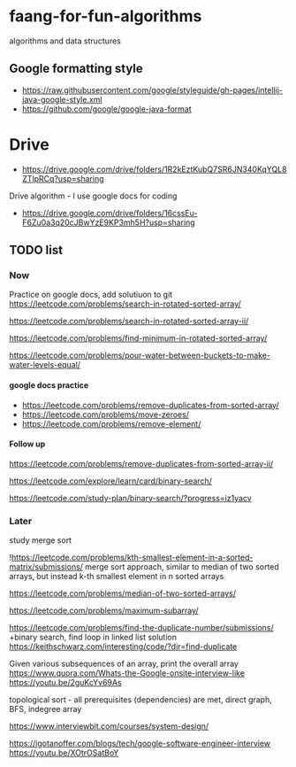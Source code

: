 # faang-for-fun-algorithms

algorithms and data structures

## Google formatting style

- https://raw.githubusercontent.com/google/styleguide/gh-pages/intellij-java-google-style.xml
- https://github.com/google/google-java-format

# Drive

- https://drive.google.com/drive/folders/1R2kEztKubQ7SR6JN340KqYQL8ZTlpRCq?usp=sharing

Drive algorithm - I use google docs for coding

- https://drive.google.com/drive/folders/16cssEu-F6Zu0a3q20cJBwYzE9KP3mh5H?usp=sharing

## TODO list

### Now
Practice on google docs, add solutiuon to git
https://leetcode.com/problems/search-in-rotated-sorted-array/

https://leetcode.com/problems/search-in-rotated-sorted-array-ii/

https://leetcode.com/problems/find-minimum-in-rotated-sorted-array/

https://leetcode.com/problems/pour-water-between-buckets-to-make-water-levels-equal/

#### google docs practice
 - https://leetcode.com/problems/remove-duplicates-from-sorted-array/
 - https://leetcode.com/problems/move-zeroes/
 - https://leetcode.com/problems/remove-element/

#### Follow up 
https://leetcode.com/problems/remove-duplicates-from-sorted-array-ii/

https://leetcode.com/explore/learn/card/binary-search/

https://leetcode.com/study-plan/binary-search/?progress=iz1yacv


### Later

study merge sort

!https://leetcode.com/problems/kth-smallest-element-in-a-sorted-matrix/submissions/
merge sort approach, similar to median of two sorted arrays, but instead k-th smallest element in n
sorted arrays

https://leetcode.com/problems/median-of-two-sorted-arrays/

https://leetcode.com/problems/maximum-subarray/

https://leetcode.com/problems/find-the-duplicate-number/submissions/
+binary search, find loop in linked list solution
https://keithschwarz.com/interesting/code/?dir=find-duplicate

Given various subsequences of an array, print the overall array
https://www.quora.com/Whats-the-Google-onsite-interview-like
https://youtu.be/2guKcYv69As

topological sort - all prerequisites (dependencies) are met, direct graph, BFS, indegree array

https://www.interviewbit.com/courses/system-design/

https://igotanoffer.com/blogs/tech/google-software-engineer-interview
https://youtu.be/XOtrOSatBoY